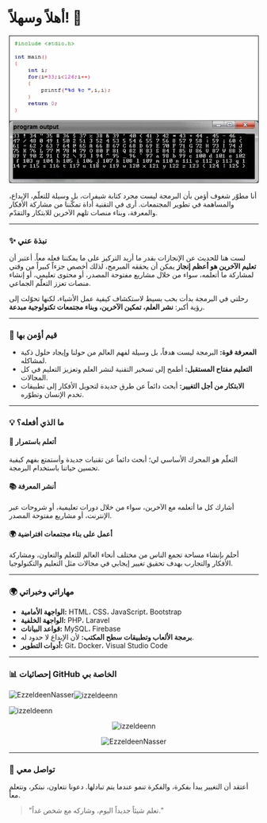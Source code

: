 # أهلاً وسهلاً! 👋

![Innovative Developer](./J3S2.gif)

أنا مطوّر شغوف أؤمن بأن البرمجة ليست مجرد كتابة شيفرات، بل وسيلة للتعلّم، الإبداع، والمساهمة في تطوير المجتمعات. أرى في التقنية أداة تمكّننا من مشاركة الأفكار والمعرفة، وبناء منصات تلهم الآخرين للابتكار والتقدّم.

---

### ✨ **نبذة عني**

لست هنا للحديث عن الإنجازات بقدر ما أريد التركيز على ما يمكننا فعله معاً. أعتبر أن **تعليم الآخرين هو أعظم إنجاز** يمكن أن يحققه المبرمج، لذلك أخصص جزءاً كبيراً من وقتي لمشاركة ما أتعلمه، سواء من خلال مشاريع مفتوحة المصدر، أو محتوى تعليمي، أو إنشاء منصات تعزز التعلّم الجماعي.

رحلتي في البرمجة بدأت بحب بسيط لاستكشاف كيفية عمل الأشياء، لكنها تحوّلت إلى رؤية أكبر: **نشر العلم، تمكين الآخرين، وبناء مجتمعات تكنولوجية مبدعة**.

---

### 🌟 **قيم أؤمن بها**
- **المعرفة قوة:** البرمجة ليست هدفاً، بل وسيلة لفهم العالم من حولنا وإيجاد حلول ذكية لمشاكله.
- **التعليم مفتاح المستقبل:** أطمح إلى تسخير التقنية لنشر العلم وتعزيز التعليم في كل المجالات.
- **الابتكار من أجل التغيير:** أبحث دائماً عن طرق جديدة لتحويل الأفكار إلى تطبيقات تخدم الإنسان وتطوّره.

---

### 💡 **ما الذي أفعله؟**
#### **🧠 أتعلم باستمرار**
التعلّم هو المحرك الأساسي لي؛ أبحث دائماً عن تقنيات جديدة وأستمتع بفهم كيفية تحسين حياتنا باستخدام البرمجة.

#### **📚 أنشر المعرفة**
أشارك كل ما أتعلمه مع الآخرين، سواء من خلال دورات تعليمية، أو شروحات عبر الإنترنت، أو مشاريع مفتوحة المصدر.

#### **🌍 أعمل على بناء مجتمعات افتراضية**
أحلم بإنشاء مساحة تجمع الناس من مختلف أنحاء العالم للتعلم والتعاون، ومشاركة الأفكار والتجارب بهدف تحقيق تغيير إيجابي في مجالات مثل التعليم والتكنولوجيا.

---

### 🌍 **مهاراتي وخبراتي**
- **الواجهة الأمامية:** HTML، CSS، JavaScript، Bootstrap  
- **الواجهة الخلفية:** PHP، Laravel  
- **قواعد البيانات:** MySQL، Firebase  
- **برمجة الألعاب وتطبيقات سطح المكتب:** لأن الإبداع لا حدود له.  
- **أدوات التطوير:** Git، Docker، Visual Studio Code  

---

### 📊 **إحصائيات GitHub الخاصة بي**
<p>
  <img align="left" src="https://github-readme-stats.vercel.app/api/top-langs?username=izzeldeenn&show_icons=true&locale=ar&layout=compact" alt="EzzeldeenNasser" />
</p>
<p>
  <img align="center" src="https://github-readme-stats.vercel.app/api?username=izzeldeenn&show_icons=true&locale=ar" alt="izzeldeenn" />
</p>

<p align="left">
  <img src="https://github-profile-trophy.vercel.app/?username=izzeldeenn" alt="izzeldeenn" />
</p>

<p align="center">
  <img src="https://github-readme-streak-stats.herokuapp.com/?user=izzeldeenn" alt="izzeldeenn">
</p>

<p align="center">
  <img src="https://github-readme-activity-graph.vercel.app/graph/?username=izzeldeenn&bg_color=RRGGBBAA&title_color=00abf0&color=00abf0&line=00abf0&point=DEDEDE&hide_border=true&custom_title=مخطط%20المساهمات" alt="EzzeldeenNasser"/>
</p>

---

### 🤝 **تواصل معي**
أعتقد أن التغيير يبدأ بفكرة، والفكرة تنمو عندما يتم تبادلها. دعونا نتعاون، نبتكر، ونتعلم معاً.

> "تعلم شيئاً جديداً اليوم، وشاركه مع شخص غداً."
